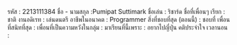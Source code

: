 รหัส : 2213111384
ชื่อ - นามสกุล :Pumipat Suttimark
ชื่อเล่น : ริชาร์ด
ชื่อที่เพื่อนๆ เรียก : ชาติ
งานอดิเรท : เล่นดนตรี
อาชีพในอนาคต : Programmer 
สิ่งที่ชอบที่สุด (ตอนนี้) : ชอบที่
เพื่อนที่สนิทที่สุด :
เพื่อนที่เป็นความหวังในกลุ่ม :
มาเรียนที่นี้เพราะ : อยากไปญี่ปุ่น
คติประจำใจ
เวลานอน :
